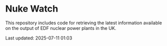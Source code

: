 # Nuke Watch

This repository includes code for retrieving the latest information available on the output of EDF nuclear power plants in the UK.

Last updated: 2025-07-11 01:03